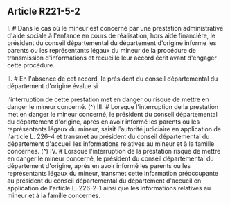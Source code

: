 ## Article R221-5-2

I. # Dans le cas où le mineur est concerné par une prestation administrative d'aide sociale à l'enfance en cours
de réalisation, hors aide financière, le président du conseil départemental du département d'origine informe
les parents ou les représentants légaux du mineur de la procédure de transmission d'informations et recueille
leur accord écrit avant d'engager cette procédure.

II. # En l'absence de cet accord, le président du conseil départemental du département d'origine évalue si

l'interruption de cette prestation met en danger ou risque de mettre en danger le mineur concerné. (^)
III. # Lorsque l'interruption de la prestation met en danger le mineur concerné, le président du conseil
départemental du département d'origine, après en avoir informé les parents ou les représentants légaux du
mineur, saisit l'autorité judiciaire en application de l'article L. 226-4 et transmet au président du conseil
départemental du département d'accueil les informations relatives au mineur et à la famille concernés. (^)
IV. # Lorsque l'interruption de la prestation risque de mettre en danger le mineur concerné, le président
du conseil départemental du département d'origine, après en avoir informé les parents ou les représentants
légaux du mineur, transmet cette information préoccupante au président du conseil départemental du
département d'accueil en application de l'article L. 226-2-1 ainsi que les informations relatives au mineur et à
la famille concernés.


